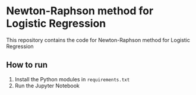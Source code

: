 # Newton-Raphson method for Logistic Regression

This repository contains the code for Newton-Raphson method for Logistic Regression

## How to run

1) Install the Python modules in ```requirements.txt```
2) Run the Jupyter Notebook